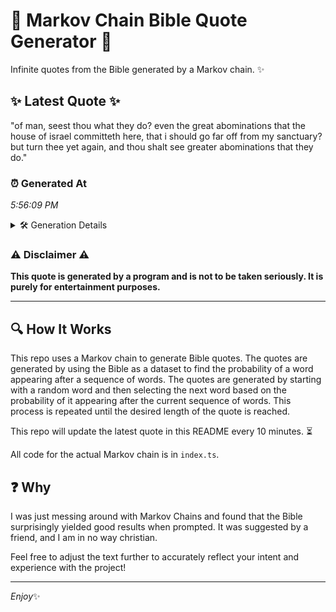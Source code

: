 # 📖 Markov Chain Bible Quote Generator 📖

Infinite quotes from the Bible generated by a Markov chain. ✨

## ✨ Latest Quote ✨
"of man, seest thou what they do? even the great abominations that the house of israel committeth here, that i should go far off from my sanctuary? but turn thee yet again, and thou shalt see greater abominations that they do."

### ⏰ Generated At
*5:56:09 PM*

<details>
    <summary>🛠️ Generation Details</summary>
    <p>
        <strong>🌱 Seed:</strong> of<br>
        <strong>🔄 Iterations:</strong> 40<br>
        <strong>📜 Context History:</strong><br>[ of ]: man,<br>[ of, man, ]: seest<br>[ of, man,, seest ]: thou<br>[ of, man,, seest, thou ]: what<br>[ of, man,, seest, thou, what ]: they<br>[ of, man,, seest, thou, what, they ]: do?<br>[ man,, seest, thou, what, they, do? ]: even<br>[ seest, thou, what, they, do?, even ]: the<br>[ thou, what, they, do?, even, the ]: great<br>[ what, they, do?, even, the, great ]: abominations<br>[ they, do?, even, the, great, abominations ]: that<br>[ do?, even, the, great, abominations, that ]: the<br>[ even, the, great, abominations, that, the ]: house<br>[ the, great, abominations, that, the, house ]: of<br>[ great, abominations, that, the, house, of ]: israel<br>[ abominations, that, the, house, of, israel ]: committeth<br>[ that, the, house, of, israel, committeth ]: here,<br>[ the, house, of, israel, committeth, here, ]: that<br>[ house, of, israel, committeth, here,, that ]: i<br>[ of, israel, committeth, here,, that, i ]: should<br>[ israel, committeth, here,, that, i, should ]: go<br>[ committeth, here,, that, i, should, go ]: far<br>[ here,, that, i, should, go, far ]: off<br>[ that, i, should, go, far, off ]: from<br>[ i, should, go, far, off, from ]: my<br>[ should, go, far, off, from, my ]: sanctuary?<br>[ go, far, off, from, my, sanctuary? ]: but<br>[ far, off, from, my, sanctuary?, but ]: turn<br>[ off, from, my, sanctuary?, but, turn ]: thee<br>[ from, my, sanctuary?, but, turn, thee ]: yet<br>[ my, sanctuary?, but, turn, thee, yet ]: again,<br>[ sanctuary?, but, turn, thee, yet, again, ]: and<br>[ but, turn, thee, yet, again,, and ]: thou<br>[ turn, thee, yet, again,, and, thou ]: shalt<br>[ thee, yet, again,, and, thou, shalt ]: see<br>[ yet, again,, and, thou, shalt, see ]: greater<br>[ again,, and, thou, shalt, see, greater ]: abominations<br>[ and, thou, shalt, see, greater, abominations ]: that<br>[ thou, shalt, see, greater, abominations, that ]: they<br>[ shalt, see, greater, abominations, that, they ]: do.<br>
    </p>
</details>

### ⚠️ Disclaimer ⚠️
**This quote is generated by a program and is not to be taken seriously. It is purely for entertainment purposes.**

---

## 🔍 How It Works

This repo uses a Markov chain to generate Bible quotes. The quotes are generated by using the Bible as a dataset to find the probability of a word appearing after a sequence of words. The quotes are generated by starting with a random word and then selecting the next word based on the probability of it appearing after the current sequence of words. This process is repeated until the desired length of the quote is reached.

This repo will update the latest quote in this README every 10 minutes. ⏳

All code for the actual Markov chain is in `index.ts`.

## ❓ Why

I was just messing around with Markov Chains and found that the Bible surprisingly yielded good results when prompted. 
It was suggested by a friend, and I am in no way christian.

Feel free to adjust the text further to accurately reflect your intent and experience with the project!

---

*Enjoy*✨
